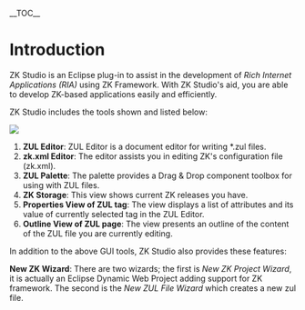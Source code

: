 \_\_TOC\_\_

# Introduction

ZK Studio is an Eclipse plug-in to assist in the development of *Rich
Internet Applications (RIA)* using ZK Framework. With ZK Studio's aid,
you are able to develop ZK-based applications easily and efficiently.

ZK Studio includes the tools shown and listed below:

![](studio-introduction.png)

1.  **ZUL Editor**: ZUL Editor is a document editor for writing \*.zul
    files.
2.  **zk.xml Editor**: The editor assists you in editing ZK's
    configuration file (zk.xml).
3.  **ZUL Palette**: The palette provides a Drag & Drop component
    toolbox for using with ZUL files.
4.  **ZK Storage**: This view shows current ZK releases you have.
5.  **Properties View of ZUL tag**: The view displays a list of
    attributes and its value of currently selected tag in the ZUL
    Editor.
6.  **Outline View of ZUL page**: The view presents an outline of the
    content of the ZUL file you are currently editing.

In addition to the above GUI tools, ZK Studio also provides these
features:

  
**New ZK Wizard**: There are two wizards; the first is *New ZK Project
Wizard*, it is actually an Eclipse Dynamic Web Project adding support
for ZK framework. The second is the *New ZUL File Wizard* which creates
a new zul file.
